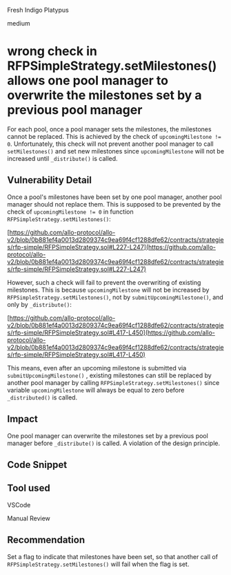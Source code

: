 Fresh Indigo Platypus

medium

# wrong check in RFPSimpleStrategy.setMilestones() allows one pool manager to overwrite the milestones set by a previous pool manager
For each pool, once a pool manager sets the milestones, the milestones cannot be replaced. This is achieved by the check of ``upcomingMilestone != 0``. Unfortunately, this check will not prevent another pool manager to call ``setMilestones()`` and set new milestones since ``upcomingMilestone`` will not be increased  until ``_distribute()`` is called. 


## Vulnerability Detail

Once a pool's milestones have been set by one pool manager, another pool manager should not replace them. This is supposed to be prevented by the check of ``upcomingMilestone != 0`` in function ``RFPSimpleStrategy.setMilestones()``:

[https://github.com/allo-protocol/allo-v2/blob/0b881ef4a0013d2809374c9ea69f4cf1288dfe62/contracts/strategies/rfp-simple/RFPSimpleStrategy.sol#L227-L247](https://github.com/allo-protocol/allo-v2/blob/0b881ef4a0013d2809374c9ea69f4cf1288dfe62/contracts/strategies/rfp-simple/RFPSimpleStrategy.sol#L227-L247)

However, such a check will fail to prevent the overwriting of existing milestones. This is because ``upcomingMilestone`` will not be increased by  ``RFPSimpleStrategy.setMilestones()``, not by ``submitUpcomingMilestone()``, and only by ``_distribute()``:

[https://github.com/allo-protocol/allo-v2/blob/0b881ef4a0013d2809374c9ea69f4cf1288dfe62/contracts/strategies/rfp-simple/RFPSimpleStrategy.sol#L417-L450](https://github.com/allo-protocol/allo-v2/blob/0b881ef4a0013d2809374c9ea69f4cf1288dfe62/contracts/strategies/rfp-simple/RFPSimpleStrategy.sol#L417-L450)

This means, even after an upcoming milestone is submitted via ``submitUpcomingMilestone()`` , existing milestones can still be replaced by another pool manager by calling ``RFPSimpleStrategy.setMilestones()`` since variable ``upcomingMilestone`` will always be equal to zero before ``_distributed()`` is called. 

## Impact
One pool manager can overwrite the milestones set by a previous pool manager before ``_distribute()`` is called. A violation of the design principle. 

## Code Snippet

## Tool used
VSCode

Manual Review

## Recommendation
Set a flag to indicate that milestones have been set, so that another call of  ``RFPSimpleStrategy.setMilestones()`` will fail when the flag is set. 